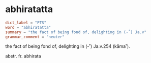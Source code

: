 # abhiratatta

``` toml
dict_label = "PTS"
word = "abhiratatta"
summary = "the fact of being fond of, delighting in (-˚) Ja.v"
grammar_comment = "neuter"
```

the fact of being fond of, delighting in (\-˚) Ja.v.254 (kāma˚).

abstr. fr. abhirata

